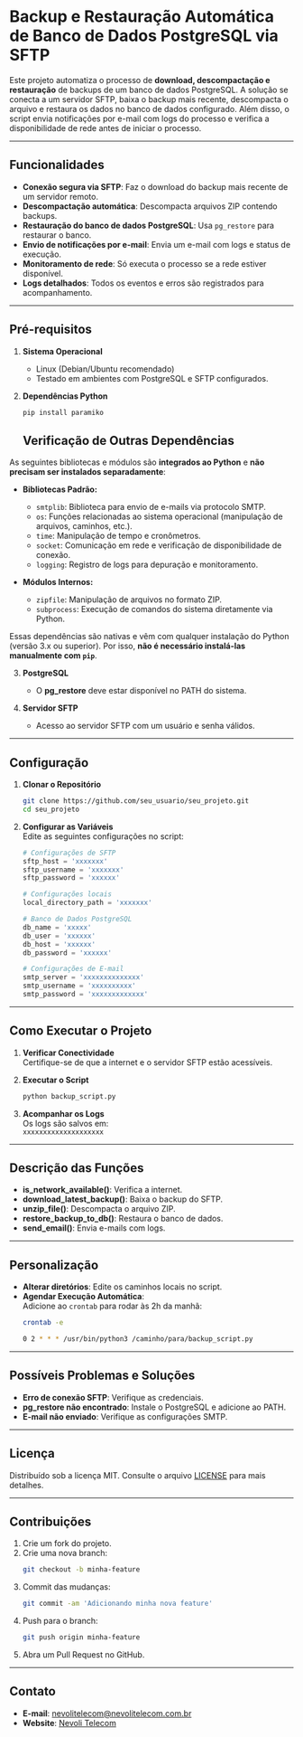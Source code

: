 
# **Backup e Restauração Automática de Banco de Dados PostgreSQL via SFTP**  

Este projeto automatiza o processo de **download, descompactação e restauração** de backups de um banco de dados PostgreSQL. A solução se conecta a um servidor SFTP, baixa o backup mais recente, descompacta o arquivo e restaura os dados no banco de dados configurado. Além disso, o script envia notificações por e-mail com logs do processo e verifica a disponibilidade de rede antes de iniciar o processo.

---

## **Funcionalidades**
- **Conexão segura via SFTP**: Faz o download do backup mais recente de um servidor remoto.
- **Descompactação automática**: Descompacta arquivos ZIP contendo backups.
- **Restauração do banco de dados PostgreSQL**: Usa `pg_restore` para restaurar o banco.
- **Envio de notificações por e-mail**: Envia um e-mail com logs e status de execução.
- **Monitoramento de rede**: Só executa o processo se a rede estiver disponível.
- **Logs detalhados**: Todos os eventos e erros são registrados para acompanhamento.

---

## **Pré-requisitos**

1. **Sistema Operacional**  
   - Linux (Debian/Ubuntu recomendado)  
   - Testado em ambientes com PostgreSQL e SFTP configurados.  

2. **Dependências Python**  
   ```bash
   pip install paramiko
   ```
   ## Verificação de Outras Dependências

As seguintes bibliotecas e módulos são **integrados ao Python** e **não precisam ser instalados separadamente**:

- **Bibliotecas Padrão:**
  - `smtplib`: Biblioteca para envio de e-mails via protocolo SMTP.
  - `os`: Funções relacionadas ao sistema operacional (manipulação de arquivos, caminhos, etc.).
  - `time`: Manipulação de tempo e cronômetros.
  - `socket`: Comunicação em rede e verificação de disponibilidade de conexão.
  - `logging`: Registro de logs para depuração e monitoramento.

- **Módulos Internos:**
  - `zipfile`: Manipulação de arquivos no formato ZIP.
  - `subprocess`: Execução de comandos do sistema diretamente via Python.

Essas dependências são nativas e vêm com qualquer instalação do Python (versão 3.x ou superior). Por isso, **não é necessário instalá-las manualmente com `pip`**.


3. **PostgreSQL**  
   - O **pg_restore** deve estar disponível no PATH do sistema.

4. **Servidor SFTP**  
   - Acesso ao servidor SFTP com um usuário e senha válidos.

---

## **Configuração**  

1. **Clonar o Repositório**  
   ```bash
   git clone https://github.com/seu_usuario/seu_projeto.git
   cd seu_projeto
   ```

2. **Configurar as Variáveis**  
   Edite as seguintes configurações no script:

   ```python
   # Configurações de SFTP
   sftp_host = 'xxxxxxx'
   sftp_username = 'xxxxxxx'
   sftp_password = 'xxxxxx'

   # Configurações locais
   local_directory_path = 'xxxxxxx'

   # Banco de Dados PostgreSQL
   db_name = 'xxxxx'
   db_user = 'xxxxxx'
   db_host = 'xxxxxx'
   db_password = 'xxxxxx'

   # Configurações de E-mail
   smtp_server = 'xxxxxxxxxxxxxx'
   smtp_username = 'xxxxxxxxxx'
   smtp_password = 'xxxxxxxxxxxxx'
   ```

---

## **Como Executar o Projeto**

1. **Verificar Conectividade**  
   Certifique-se de que a internet e o servidor SFTP estão acessíveis.

2. **Executar o Script**  
   ```bash
   python backup_script.py
   ```

3. **Acompanhar os Logs**  
   Os logs são salvos em:  
   `xxxxxxxxxxxxxxxxxxxx`

---

## **Descrição das Funções**

- **is_network_available()**: Verifica a internet.  
- **download_latest_backup()**: Baixa o backup do SFTP.  
- **unzip_file()**: Descompacta o arquivo ZIP.  
- **restore_backup_to_db()**: Restaura o banco de dados.  
- **send_email()**: Envia e-mails com logs.  

---

## **Personalização**

- **Alterar diretórios**: Edite os caminhos locais no script.
- **Agendar Execução Automática**:  
   Adicione ao `crontab` para rodar às 2h da manhã:  
   ```bash
   crontab -e
   ```
   ```bash
   0 2 * * * /usr/bin/python3 /caminho/para/backup_script.py
   ```

---

## **Possíveis Problemas e Soluções**

- **Erro de conexão SFTP**: Verifique as credenciais.
- **pg_restore não encontrado**: Instale o PostgreSQL e adicione ao PATH.
- **E-mail não enviado**: Verifique as configurações SMTP.

---

## **Licença**

Distribuído sob a licença MIT. Consulte o arquivo [LICENSE](LICENSE) para mais detalhes.

---

## **Contribuições**

1. Crie um fork do projeto.  
2. Crie uma nova branch:  
   ```bash
   git checkout -b minha-feature
   ```
3. Commit das mudanças:  
   ```bash
   git commit -am 'Adicionando minha nova feature'
   ```
4. Push para o branch:  
   ```bash
   git push origin minha-feature
   ```
5. Abra um Pull Request no GitHub.

---

## **Contato**

- **E-mail**: nevolitelecom@nevolitelecom.com.br  
- **Website**: [Nevoli Telecom](https://www.nevolitelecom.com.br)  

